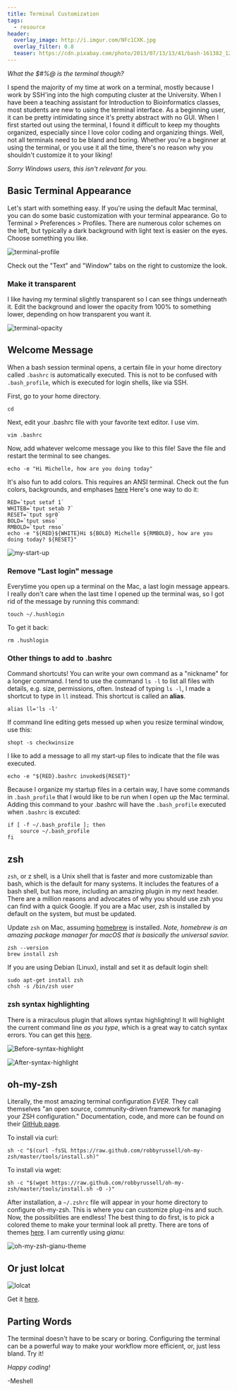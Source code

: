 ```yaml
---
title: Terminal Customization
tags:
  - resource
header:
  overlay_image: http://i.imgur.com/NFc1CXK.jpg
  overlay_filter: 0.8
  teaser: https://cdn.pixabay.com/photo/2013/07/13/13/41/bash-161382_1280.png
---
```


*What the $#%@ is the terminal though?*

I spend the majority of my time at work on a terminal, mostly because I work by SSH'ing into the high computing cluster at the University. When I have been a teaching assistant for Introduction to Bioinformatics classes, most students are new to using the terminal interface. As a beginning user, it can be pretty intimidating since it's pretty abstract with no GUI. When I first started out using the terminal, I found it difficult to keep my thoughts organized, especially since I love color coding and organizing things. Well, not all terminals need to be bland and boring. Whether you're a beginner at using the terminal, or you use it all the time, there's no reason why you shouldn't customize it to your liking!

_Sorry Windows users, this isn't relevant for you._

## Basic Terminal Appearance

Let's start with something easy. If you're using the default Mac terminal, you can do some basic customization with your terminal appearance. Go to Terminal > Preferences > Profiles. There are numerous color schemes on the left, but typically a dark background with light text is easier on the eyes. Choose something you like.

![terminal-profile](/images/terminal-profiles.png)

Check out the "Text" and "Window" tabs on the right to customize the look. 

### Make it transparent

I like having my terminal slightly transparent so I can see things underneath it. Edit the background and lower the opacity from 100% to something lower, depending on how transparent you want it. 

![terminal-opacity](/images/terminal-opacity.png)

## Welcome Message

When a bash session terminal opens, a certain file in your home directory called ``.bashrc`` is automatically executed. This is not to be confused with ``.bash_profile``, which is executed for login shells, like via SSH. 

First, go to your home directory.

    cd

Next, edit your .bashrc file with your favorite text editor. I use vim.

    vim .bashrc

Now, add whatever welcome message you like to this file! Save the file and restart the terminal to see changes.

    echo -e "Hi Michelle, how are you doing today"

It's also fun to add colors. This requires an ANSI terminal. Check out the fun colors, backgrounds, and emphases [here](http://misc.flogisoft.com/bash/tip_colors_and_formatting) Here's one way to do it:

    RED=`tput setaf 1`  
    WHITEB=`tput setab 7`  
    RESET=`tput sgr0`  
    BOLD=`tput smso`  
    RMBOLD=`tput rmso`  
    echo -e "${RED}${WHITE}Hi ${BOLD} Michelle ${RMBOLD}, how are you doing today? ${RESET}"
    
![my-start-up](/images/my-start-up.png)

### Remove "Last login" message

Everytime you open up a terminal on the Mac, a last login message appears. I really don't care when the last time I opened up the terminal was, so I got rid of the message by running this command:

    touch ~/.hushlogin

To get it back:

    rm .hushlogin

### Other things to add to .bashrc

Command shortcuts! You can write your own command as a "nickname" for a longer command. I tend to use the command ``ls -l`` to list all files with details, e.g. size, permissions, often. Instead of typing ``ls -l``, I made a shortcut to type in ``ll`` instead. This shortcut is called an **alias**.

    alias ll='ls -l'

If command line editing gets messed up when you resize terminal window, use this:

    shopt -s checkwinsize

I like to add a message to all my start-up files to indicate that the file was executed.

    echo -e "${RED}.bashrc invoked${RESET}"

Because I organize my startup files in a certain way, I have some commands in ``.bash_profile`` that I would like to be run when I open up the Mac terminal. Adding this command to your .bashrc will have the ``.bash_profile`` executed when ``.bashrc`` is excuted: 

    if [ -f ~/.bash_profile ]; then  
        source ~/.bash_profile  
    fi  

## zsh

``zsh``, or z shell, is a Unix shell that is faster and more customizable than bash, which is the default for many systems. It includes the features of a bash shell, but has more, including an amazing plugin in my next header. There are a million reasons and advocates of why you should use zsh you can find with a quick Google. If you are a Mac user, zsh is installed by default on the system, but must be updated.

Update ``zsh`` on Mac, assuming [homebrew](http://brew.sh/) is installed. *Note, homebrew is an amazing package manager for macOS that is basically the universal savior.* 

    zsh --version  
    brew install zsh  

If you are using Debian (Linux), install and set it as default login shell:

    sudo apt-get install zsh  
    chsh -s /bin/zsh user  


### zsh syntax highlighting

There is a miraculous plugin that allows syntax highlighting! It will highlight the current command line *as you type*, which is a great way to catch syntax errors. You can get this [here](https://github.com/zsh-users/zsh-syntax-highlighting). 

![Before-syntax-highlight](https://github.com/zsh-users/zsh-syntax-highlighting/raw/master/images/before1-smaller.png)

![After-syntax-highlight](https://github.com/zsh-users/zsh-syntax-highlighting/raw/master/images/after1-smaller.png)

## oh-my-zsh

Literally, the most amazing terminal configuration _EVER_. They call themselves "an open source, community-driven framework for managing your ZSH configuration." Documentation, code, and more can be found on their [GitHub page](https://www.google.com/search?q=why+zsh#q=oh+my+zsh). 

To install via curl:

    sh -c "$(curl -fsSL https://raw.github.com/robbyrussell/oh-my-zsh/master/tools/install.sh)"

To install via wget:

    sh -c "$(wget https://raw.github.com/robbyrussell/oh-my-zsh/master/tools/install.sh -O -)"

After installation, a ``~/.zshrc`` file will appear in your home directory to configure oh-my-zsh. This is where you can customize plug-ins and such. Now, the possibilities are endless! The best thing to do first, is to pick a colored theme to make your terminal look all pretty. There are tons of themes [here](https://github.com/robbyrussell/oh-my-zsh/wiki/Themes). I am currently using *gianu*:

![oh-my-zsh-gianu-theme](https://cloud.githubusercontent.com/assets/2618447/6316736/51c6a6c8-ba00-11e4-8b5f-b45795d98907.png)

## Or just lolcat

![lolcat](https://github.com/busyloop/lolcat/raw/master/ass/screenshot.png)

Get it [here](https://github.com/busyloop/lolcat).

## Parting Words

The terminal doesn't have to be scary or boring. Configuring the terminal can be a powerful way to make your workflow more efficient, or, just less bland. Try it!

*Happy coding!*

-Meshell


